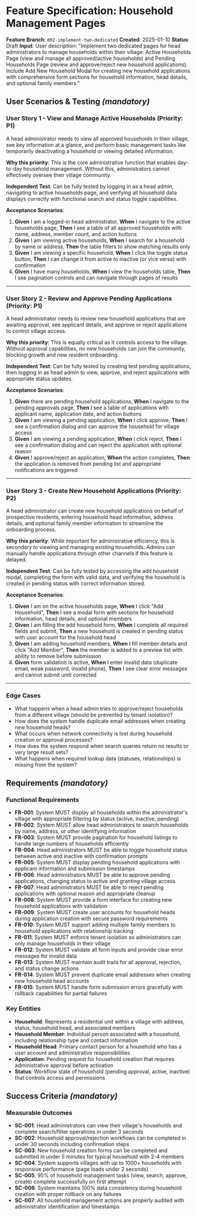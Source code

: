 # Feature Specification: Household Management Pages

**Feature Branch**: `002-implement-two-dedicated`
**Created**: 2025-01-10
**Status**: Draft
**Input**: User description: "Implement two dedicated pages for head administrators to manage households within their village: Active Households Page (view and manage all approved/active households) and Pending Households Page (review and approve/reject new household applications). Include Add New Household Modal for creating new household applications with comprehensive form sections for household information, head details, and optional family members."

## User Scenarios & Testing *(mandatory)*

### User Story 1 - View and Manage Active Households (Priority: P1)

A head administrator needs to view all approved households in their village, see key information at a glance, and perform basic management tasks like temporarily deactivating a household or viewing detailed information.

**Why this priority**: This is the core administrative function that enables day-to-day household management. Without this, administrators cannot effectively oversee their village community.

**Independent Test**: Can be fully tested by logging in as a head admin, navigating to active households page, and verifying all household data displays correctly with functional search and status toggle capabilities.

**Acceptance Scenarios**:

1. **Given** I am a logged-in head administrator, **When** I navigate to the active households page, **Then** I see a table of all approved households with name, address, member count, and action buttons
2. **Given** I am viewing active households, **When** I search for a household by name or address, **Then** the table filters to show matching results only
3. **Given** I am viewing a specific household, **When** I click the toggle status button, **Then** I can change it from active to inactive (or vice versa) with confirmation
4. **Given** I have many households, **When** I view the households table, **Then** I see pagination controls and can navigate through pages of results

---

### User Story 2 - Review and Approve Pending Applications (Priority: P1)

A head administrator needs to review new household applications that are awaiting approval, see applicant details, and approve or reject applications to control village access.

**Why this priority**: This is equally critical as it controls access to the village. Without approval capabilities, no new households can join the community, blocking growth and new resident onboarding.

**Independent Test**: Can be fully tested by creating test pending applications, then logging in as head admin to view, approve, and reject applications with appropriate status updates.

**Acceptance Scenarios**:

1. **Given** there are pending household applications, **When** I navigate to the pending approvals page, **Then** I see a table of applications with applicant name, application date, and action buttons
2. **Given** I am viewing a pending application, **When** I click approve, **Then** I see a confirmation dialog and can approve the household for village access
3. **Given** I am viewing a pending application, **When** I click reject, **Then** I see a confirmation dialog and can reject the application with optional reason
4. **Given** I approve/reject an application, **When** the action completes, **Then** the application is removed from pending list and appropriate notifications are triggered

---

### User Story 3 - Create New Household Applications (Priority: P2)

A head administrator can create new household applications on behalf of prospective residents, entering household head information, address details, and optional family member information to streamline the onboarding process.

**Why this priority**: While important for administrative efficiency, this is secondary to viewing and managing existing households. Admins can manually handle applications through other channels if this feature is delayed.

**Independent Test**: Can be fully tested by accessing the add household modal, completing the form with valid data, and verifying the household is created in pending status with correct information stored.

**Acceptance Scenarios**:

1. **Given** I am on the active households page, **When** I click "Add Household", **Then** I see a modal form with sections for household information, head details, and optional members
2. **Given** I am filling the add household form, **When** I complete all required fields and submit, **Then** a new household is created in pending status with user account for the household head
3. **Given** I am adding household members, **When** I fill member details and click "Add Member", **Then** the member is added to a preview list with ability to remove before submission
4. **Given** form validation is active, **When** I enter invalid data (duplicate email, weak password, invalid phone), **Then** I see clear error messages and cannot submit until corrected

---

### Edge Cases

- What happens when a head admin tries to approve/reject households from a different village (should be prevented by tenant isolation)?
- How does the system handle duplicate email addresses when creating new household heads?
- What occurs when network connectivity is lost during household creation or approval processes?
- How does the system respond when search queries return no results or very large result sets?
- What happens when required lookup data (statuses, relationships) is missing from the system?

## Requirements *(mandatory)*

### Functional Requirements

- **FR-001**: System MUST display all households within the administrator's village with appropriate filtering by status (active, inactive, pending)
- **FR-002**: System MUST allow head administrators to search households by name, address, or other identifying information
- **FR-003**: System MUST provide pagination for household listings to handle large numbers of households efficiently
- **FR-004**: Head administrators MUST be able to toggle household status between active and inactive with confirmation prompts
- **FR-005**: System MUST display pending household applications with applicant information and submission timestamps
- **FR-006**: Head administrators MUST be able to approve pending applications, changing status to active and granting village access
- **FR-007**: Head administrators MUST be able to reject pending applications with optional reason and appropriate cleanup
- **FR-008**: System MUST provide a form interface for creating new household applications with validation
- **FR-009**: System MUST create user accounts for household heads during application creation with secure password requirements
- **FR-010**: System MUST support adding multiple family members to household applications with relationship tracking
- **FR-011**: System MUST enforce tenant isolation so administrators can only manage households in their village
- **FR-012**: System MUST validate all form inputs and provide clear error messages for invalid data
- **FR-013**: System MUST maintain audit trails for all approval, rejection, and status change actions
- **FR-014**: System MUST prevent duplicate email addresses when creating new household head accounts
- **FR-015**: System MUST handle form submission errors gracefully with rollback capabilities for partial failures

### Key Entities

- **Household**: Represents a residential unit within a village with address, status, household head, and associated members
- **Household Member**: Individual person associated with a household, including relationship type and contact information
- **Household Head**: Primary contact person for a household who has a user account and administrative responsibilities
- **Application**: Pending request for household creation that requires administrative approval before activation
- **Status**: Workflow state of household (pending approval, active, inactive) that controls access and permissions

## Success Criteria *(mandatory)*

### Measurable Outcomes

- **SC-001**: Head administrators can view their village's households and complete search/filter operations in under 3 seconds
- **SC-002**: Household approval/rejection workflows can be completed in under 30 seconds including confirmation steps
- **SC-003**: New household creation forms can be completed and submitted in under 5 minutes for typical household with 2-4 members
- **SC-004**: System supports villages with up to 1000+ households with responsive performance (page loads under 2 seconds)
- **SC-005**: 95% of household management tasks (view, search, approve, create) complete successfully on first attempt
- **SC-006**: System maintains 100% data consistency during household creation with proper rollback on any failures
- **SC-007**: All household management actions are properly audited with administrator identification and timestamps
